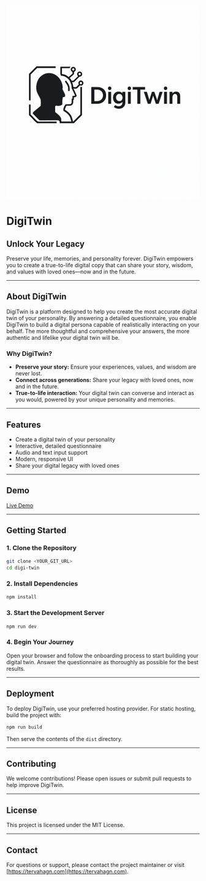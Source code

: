 ![DigiTwin Logo](public/digi-twin-uploads/76e842d1-4ab7-45b9-889d-abe02e3ac692.png)

# DigiTwin

## Unlock Your Legacy

Preserve your life, memories, and personality forever. DigiTwin empowers you to create a true-to-life digital copy that can share your story, wisdom, and values with loved ones—now and in the future.

---

## About DigiTwin

DigiTwin is a platform designed to help you create the most accurate digital twin of your personality. By answering a detailed questionnaire, you enable DigiTwin to build a digital persona capable of realistically interacting on your behalf. The more thoughtful and comprehensive your answers, the more authentic and lifelike your digital twin will be.

### Why DigiTwin?
- **Preserve your story:** Ensure your experiences, values, and wisdom are never lost.
- **Connect across generations:** Share your legacy with loved ones, now and in the future.
- **True-to-life interaction:** Your digital twin can converse and interact as you would, powered by your unique personality and memories.

---

## Features
- Create a digital twin of your personality
- Interactive, detailed questionnaire
- Audio and text input support
- Modern, responsive UI
- Share your digital legacy with loved ones

---

## Demo
[Live Demo](https://digi-twin.tervahagn.com)

---

## Getting Started

### 1. Clone the Repository
```sh
git clone <YOUR_GIT_URL>
cd digi-twin
```

### 2. Install Dependencies
```sh
npm install
```

### 3. Start the Development Server
```sh
npm run dev
```

### 4. Begin Your Journey
Open your browser and follow the onboarding process to start building your digital twin. Answer the questionnaire as thoroughly as possible for the best results.

---

## Deployment
To deploy DigiTwin, use your preferred hosting provider. For static hosting, build the project with:
```sh
npm run build
```
Then serve the contents of the `dist` directory.

---

## Contributing
We welcome contributions! Please open issues or submit pull requests to help improve DigiTwin.

---

## License
This project is licensed under the MIT License.

---

## Contact
For questions or support, please contact the project maintainer or visit [https://tervahagn.com](https://tervahagn.com).
